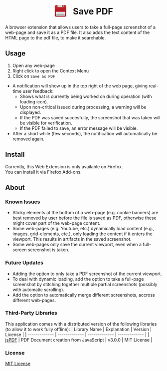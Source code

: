 
<h1 style="text-align: center">
<sub>
    <img src="./icons/save-pdf.svg" height="38" width="38" style="margin-right: 1ch">
</sub>
Save PDF
</h1>


A browser extension that allows users to take a full-page screenshot of a web-page and save it as a PDF file. 
It also adds the text content of the HTML page to the pdf file, to make it searchable.

## Usage
1) Open any web-page
2) Right click to open the Context Menu
3) Click on `Save as PDF`

- A notification will show up in the top right of the web page, giving real-time user feedback:
    - Shows what is currently being worked on during operation (with loading icon).
    - Upon non-critical issued during processing, a warning will be displayed.
    - If the PDF was saved succesfully, the screenshot that was taken will be visible for verification.
    - If the PDF failed to save, an error message will be visible.
- After a short while (few seconds), the notification will automatically be removed again.

## Install
Currently, this Web Extension is only available on Firefox. <br>
You can install it via Firefox Add-ons.

## About
### Known Issues
- Sticky elements at the bottom of a web-page (e.g. cookie banners) are best removed by user before the file is saved as PDF, otherwise these might cover part of the web-page content.
- Some web-pages (e.g. Youtube, etc.) dynamically load content (e.g., images, grid-elements, etc.), only loading the content if it enters the viewport. This results in artifacts in the saved screenshot.
- Some web-pages only save the current viewport, even when a full-screen screenshot is taken.

### Future Updates
- Adding the option to only take a PDF screenshot of the current viewport.
- To deal with dynamic loading, add the option to take a full-page screenshot by stitching together multiple partial screenshots (possibly with automatic scrolling).
- Add the option to automatically merge different screenshots, accross different web-pages.

### Third-Party Libraries
This application comes with a distributed version of the following libraries (to allow it to work fully offline):
| Library Name  | Explanation   | Version       | License       |
| ------------- | ------------- | ------------- | ------------- |
| [jsPDF](https://github.com/parallax/jsPDF) | PDF Document creation from JavaScript | v3.0.0 | MIT License |

### License
[MIT License](./LICENSE.txt)

